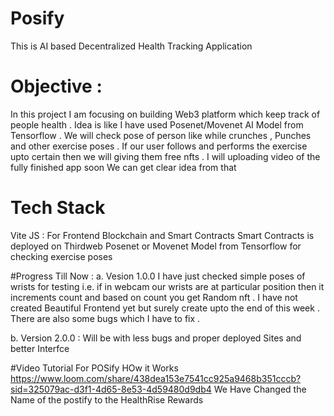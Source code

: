 # Posify
This is AI based Decentralized Health Tracking Application

# Objective :
In this project I am focusing on building Web3 platform which keep track of people health . Idea is like I have used Posenet/Movenet AI Model from Tensorflow . We will check pose of person like while crunches , Punches and other exercise poses . If our user follows and performs the exercise upto certain then we will giving them free nfts . I will uploading video of the fully finished app soon We can get clear idea from that 

# Tech Stack
Vite JS : For Frontend
Blockchain and Smart Contracts
Smart Contracts is deployed on Thirdweb
Posenet or Movenet Model from Tensorflow for checking exercise poses

#Progress Till Now : 
a. Vesion 1.0.0
I have just checked simple poses of wrists for testing i.e. if in webcam our wrists are at particular position then it increments count and based on count you get Random nft . I have not created Beautiful Frontend yet but surely create upto the end of this week . There are also some bugs which I have to fix .

b. Version 2.0.0 : Will be with less bugs and proper deployed Sites and better Interfce

#Video Tutorial For POSify HOw it Works
https://www.loom.com/share/438dea153e7541cc925a9468b351cccb?sid=325079ac-d3f1-4d65-8e53-4d59480d9db4
We Have Changed the Name of the postify to the HealthRise Rewards
